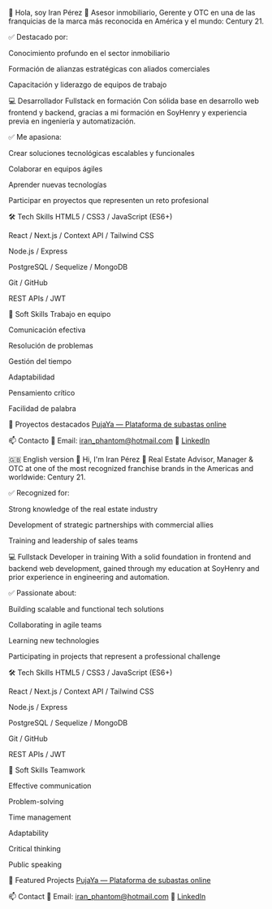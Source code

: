 👋 Hola, soy Iran Pérez
📌 Asesor inmobiliario, Gerente y OTC
en una de las franquicias de la marca más reconocida en América y el mundo: Century 21.

✅ Destacado por:

Conocimiento profundo en el sector inmobiliario

Formación de alianzas estratégicas con aliados comerciales

Capacitación y liderazgo de equipos de trabajo

💻 Desarrollador Fullstack en formación
Con sólida base en desarrollo web frontend y backend, gracias a mi formación en SoyHenry y experiencia previa en ingeniería y automatización.

✅ Me apasiona:

Crear soluciones tecnológicas escalables y funcionales

Colaborar en equipos ágiles

Aprender nuevas tecnologías

Participar en proyectos que representen un reto profesional

🛠️ Tech Skills
HTML5 / CSS3 / JavaScript (ES6+)

React / Next.js / Context API / Tailwind CSS

Node.js / Express

PostgreSQL / Sequelize / MongoDB

Git / GitHub

REST APIs / JWT

🤝 Soft Skills
Trabajo en equipo

Comunicación efectiva

Resolución de problemas

Gestión del tiempo

Adaptabilidad

Pensamiento crítico

Facilidad de palabra

🚀 Proyectos destacados
[PujaYa — Plataforma de subastas online](https://frontend-pujaya.vercel.app/)

📫 Contacto
📧 Email: iran_phantom@hotmail.com
🔗 [LinkedIn](https://www.linkedin.com/in/iranfullstackdev/)

🇬🇧 English version
👋 Hi, I'm Iran Pérez
📌 Real Estate Advisor, Manager & OTC
at one of the most recognized franchise brands in the Americas and worldwide: Century 21.

✅ Recognized for:

Strong knowledge of the real estate industry

Development of strategic partnerships with commercial allies

Training and leadership of sales teams

💻 Fullstack Developer in training
With a solid foundation in frontend and backend web development, gained through my education at SoyHenry and prior experience in engineering and automation.

✅ Passionate about:

Building scalable and functional tech solutions

Collaborating in agile teams

Learning new technologies

Participating in projects that represent a professional challenge

🛠️ Tech Skills
HTML5 / CSS3 / JavaScript (ES6+)

React / Next.js / Context API / Tailwind CSS

Node.js / Express

PostgreSQL / Sequelize / MongoDB

Git / GitHub

REST APIs / JWT

🤝 Soft Skills
Teamwork

Effective communication

Problem-solving

Time management

Adaptability

Critical thinking

Public speaking

🚀 Featured Projects
[PujaYa — Plataforma de subastas online](https://frontend-pujaya.vercel.app/)

📫 Contact
📧 Email: iran_phantom@hotmail.com
🔗 [LinkedIn](https://www.linkedin.com/in/iranfullstackdev/)
